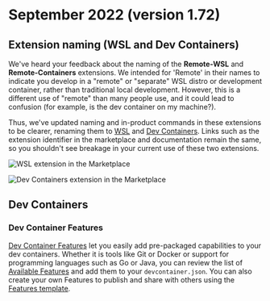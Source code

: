 # September 2022 (version 1.72)

## Extension naming (WSL and Dev Containers)

We've heard your feedback about the naming of the **Remote-WSL** and **Remote-Containers** extensions. We intended for 'Remote' in their names to indicate you develop in a "remote" or "separate" WSL distro or development container, rather than traditional local development. However, this is a different use of "remote" than many people use, and it could lead to confusion (for example, is the dev container on my machine?).

Thus, we've updated naming and in-product commands in these extensions to be clearer, renaming them to [WSL](https://marketplace.visualstudio.com/items?itemName=ms-vscode-remote.remote-wsl) and [Dev Containers](https://marketplace.visualstudio.com/items?itemName=ms-vscode-remote.remote-containers). Links such as the extension identifier in the marketplace and documentation remain the same, so you shouldn't see breakage in your current use of these two extensions.

![WSL extension in the Marketplace](images/1_72/wsl-extension.png)

![Dev Containers extension in the Marketplace](images/1_72/dev-containers-extension.png)

## Dev Containers

### Dev Container Features

[Dev Container Features](https://code.visualstudio.com/blogs/2022/09/15/dev-container-features) let you easily add pre-packaged capabilities to your dev containers. Whether it is tools like Git or Docker or support for programming languages such as Go or Java, you can review the list of [Available Features](https://containers.dev/features) and add them to your `devcontainer.json`. You can also create your own Features to publish and share with others using the [Features template](https://github.com/devcontainers/feature-template).
